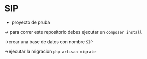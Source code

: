 # SIP
* proyecto de pruba

-> para correr este repositorio debes ejecutar un `composer install`

->crear una base de datos con nombre `SIP`

->ejecutar la migracion `php artisan migrate`
